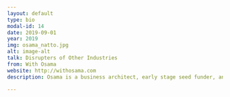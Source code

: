 ```yaml
---
layout: default
type: bio
modal-id: 14
date: 2019-09-01
year: 2019
img: osama_natto.jpg
alt: image-alt
talk: Disrupters of Other Industries
from: With Osama
website: http://withosama.com
description: Osama is a business architect, early stage seed funder, and start-up specialist. He specializes in designing modular, growth-based, sustainable models by transforming complex challenges into structured methodological processes. Osama has built a methodology and set the structure needed to transform students or employees to founders  in start-ups driven by innovation. 

---
```

